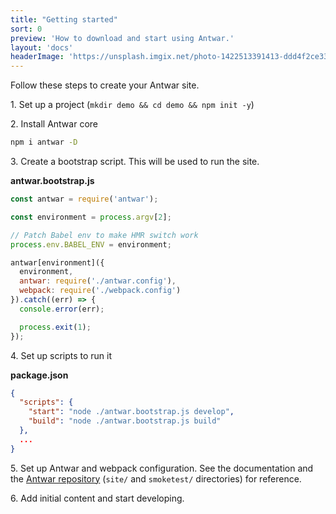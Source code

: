 ```yaml
---
title: "Getting started"
sort: 0
preview: 'How to download and start using Antwar.'
layout: 'docs'
headerImage: 'https://unsplash.imgix.net/photo-1422513391413-ddd4f2ce3340?q=75&fm=jpg&s=282e5978de17d6cd2280888d16f06f04'
---
```


Follow these steps to create your Antwar site.

1\. Set up a project (`mkdir demo && cd demo && npm init -y`)

2\. Install Antwar core

```bash
npm i antwar -D
```

3\. Create a bootstrap script. This will be used to run the site.

**antwar.bootstrap.js**

```javascript
const antwar = require('antwar');

const environment = process.argv[2];

// Patch Babel env to make HMR switch work
process.env.BABEL_ENV = environment;

antwar[environment]({
  environment,
  antwar: require('./antwar.config'),
  webpack: require('./webpack.config')
}).catch((err) => {
  console.error(err);

  process.exit(1);
});
```

4\. Set up scripts to run it

**package.json**

```json
{
  "scripts": {
    "start": "node ./antwar.bootstrap.js develop",
    "build": "node ./antwar.bootstrap.js build"
  },
  ...
}
```

5\. Set up Antwar and webpack configuration. See the documentation and the [Antwar repository](https://github.com/antwarjs/antwar) (`site/` and `smoketest/` directories) for reference.

6\. Add initial content and start developing.

